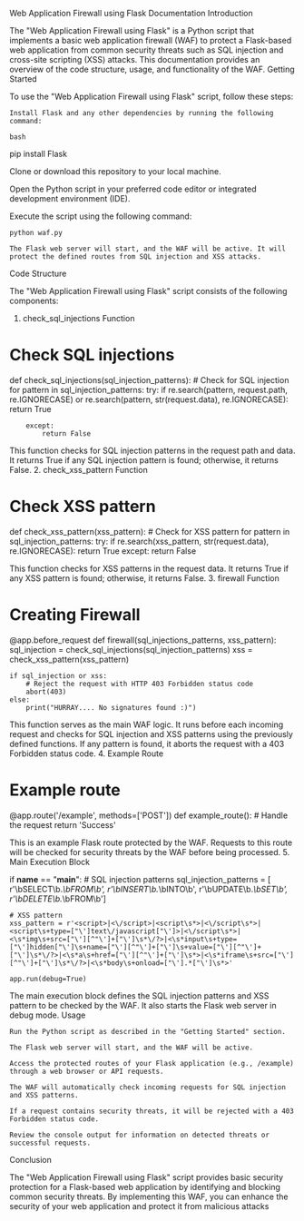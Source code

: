 Web Application Firewall using Flask Documentation
Introduction

The "Web Application Firewall using Flask" is a Python script that implements a basic web application firewall (WAF) to protect a Flask-based web application from common security threats such as SQL injection and cross-site scripting (XSS) attacks. This documentation provides an overview of the code structure, usage, and functionality of the WAF.
Getting Started

To use the "Web Application Firewall using Flask" script, follow these steps:

    Install Flask and any other dependencies by running the following command:

    bash

pip install Flask

Clone or download this repository to your local machine.

Open the Python script in your preferred code editor or integrated development environment (IDE).

Execute the script using the following command:


    python waf.py

    The Flask web server will start, and the WAF will be active. It will protect the defined routes from SQL injection and XSS attacks.

Code Structure

The "Web Application Firewall using Flask" script consists of the following components:
1. check_sql_injections Function


# Check SQL injections
def check_sql_injections(sql_injection_patterns):
     # Check for SQL injection
    for pattern in sql_injection_patterns:
        try:
            if re.search(pattern, request.path, re.IGNORECASE) or re.search(pattern, str(request.data), re.IGNORECASE):
              return True  
        
        except:
            return False

This function checks for SQL injection patterns in the request path and data. It returns True if any SQL injection pattern is found; otherwise, it returns False.
2. check_xss_pattern Function


# Check XSS pattern
def check_xss_pattern(xss_pattern):
     # Check for XSS pattern
    for pattern in sql_injection_patterns:
        try:
            if re.search(xss_pattern, str(request.data), re.IGNORECASE):
              return True
        except:
            return False

This function checks for XSS patterns in the request data. It returns True if any XSS pattern is found; otherwise, it returns False.
3. firewall Function


# Creating Firewall
@app.before_request
def firewall(sql_injections_patterns, xss_pattern):
    sql_injection = check_sql_injections(sql_injection_patterns)
    xss = check_xss_pattern(xss_pattern)

    if sql_injection or xss:
        # Reject the request with HTTP 403 Forbidden status code
        abort(403)
    else:
        print("HURRAY.... No signatures found :)")

This function serves as the main WAF logic. It runs before each incoming request and checks for SQL injection and XSS patterns using the previously defined functions. If any pattern is found, it aborts the request with a 403 Forbidden status code.
4. Example Route


# Example route
@app.route('/example', methods=['POST'])
def example_route():
    # Handle the request
    return 'Success'

This is an example Flask route protected by the WAF. Requests to this route will be checked for security threats by the WAF before being processed.
5. Main Execution Block

if __name__ == "__main__":
    # SQL injection patterns 
    sql_injection_patterns = [
        r'\bSELECT\b.*\bFROM\b',
        r'\bINSERT\b.*\bINTO\b',
        r'\bUPDATE\b.*\bSET\b',
        r'\bDELETE\b.*\bFROM\b']
    
    # XSS pattern
    xss_pattern = r'<script>|<\/script>|<script\s*>|<\/script\s*>|<script\s+type=["\']text\/javascript["\']>|<\/script\s*>|<\s*img\s+src=["\'][^"\']+["\']\s*\/?>|<\s*input\s+type=["\']hidden["\']\s+name=["\'][^"\']+["\']\s+value=["\'][^"\']+["\']\s*\/?>|<\s*a\s+href=["\'][^"\']+["\']\s*>|<\s*iframe\s+src=["\'][^"\']+["\']\s*\/?>|<\s*body\s+onload=["\'].*["\']\s*>'
    
    app.run(debug=True)

The main execution block defines the SQL injection patterns and XSS pattern to be checked by the WAF. It also starts the Flask web server in debug mode.
Usage

    Run the Python script as described in the "Getting Started" section.

    The Flask web server will start, and the WAF will be active.

    Access the protected routes of your Flask application (e.g., /example) through a web browser or API requests.

    The WAF will automatically check incoming requests for SQL injection and XSS patterns.

    If a request contains security threats, it will be rejected with a 403 Forbidden status code.

    Review the console output for information on detected threats or successful requests.

Conclusion

The "Web Application Firewall using Flask" script provides basic security protection for a Flask-based web application by identifying and blocking common security threats. By implementing this WAF, you can enhance the security of your web application and protect it from malicious attacks
